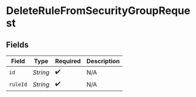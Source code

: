 # DeleteRuleFromSecurityGroupRequest


## Fields

| Field              | Type               | Required           | Description        |
| ------------------ | ------------------ | ------------------ | ------------------ |
| `id`               | *String*           | :heavy_check_mark: | N/A                |
| `ruleId`           | *String*           | :heavy_check_mark: | N/A                |